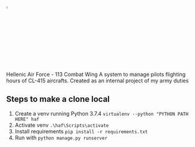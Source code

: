 # <img src="https://user-images.githubusercontent.com/20220057/156535164-c99ee17d-7b28-454f-b39a-9614c1f528a6.png" width="4%" height="4%">


Hellenic Air Force - 113 Combat Wing
 A system to manage pilots flighting hours of CL-415 aircrafts. Created as an internal project of my army duties
 
 ## Steps to make a clone local
 1. Create a venv running Python 3.7.4 ```virtualenv --python "PYTHON PATH HERE" haf ```
 2. Activate venv ```.\haf\Scripts\activate```
 3. Install requirements ```pip install -r requirements.txt```
 4. Run with ```python manage.py runserver```




